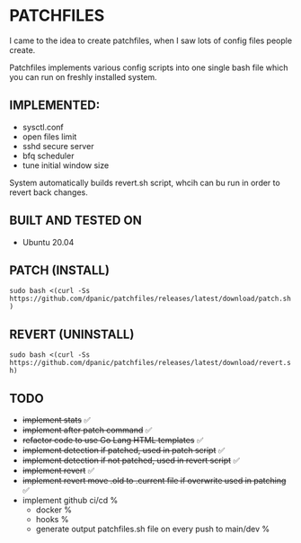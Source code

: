# PATCHFILES
I came to the idea to create patchfiles, when I saw lots of config files people create.
 
Patchfiles implements various config scripts into one single bash file which you can run on freshly installed system.

## IMPLEMENTED:
* sysctl.conf
* open files limit
* sshd secure server
* bfq scheduler
* tune initial window size

System automatically builds revert.sh script, whcih can bu run in order to revert back changes.

## BUILT AND TESTED ON
* Ubuntu 20.04

## PATCH (INSTALL)
```sudo bash <(curl -Ss https://github.com/dpanic/patchfiles/releases/latest/download/patch.sh)```

## REVERT (UNINSTALL)
```sudo bash <(curl -Ss https://github.com/dpanic/patchfiles/releases/latest/download/revert.sh)```



## TODO
* ~~implement stats~~ ✅
* ~~implement after patch command~~ ✅
* ~~refactor code to use Go Lang HTML templates~~ ✅
* ~~implement detection if patched, used in patch script~~ ✅ 
* ~~implement detection if not patched, used in revert script~~ ✅ 
* ~~implement revert~~ ✅ 
* ~~implement revert move .old to .current file if overwrite used in patching~~ ✅ 
* implement github ci/cd % 
    * docker % 
    * hooks % 
    * generate output patchfiles.sh file on every push to main/dev % 
